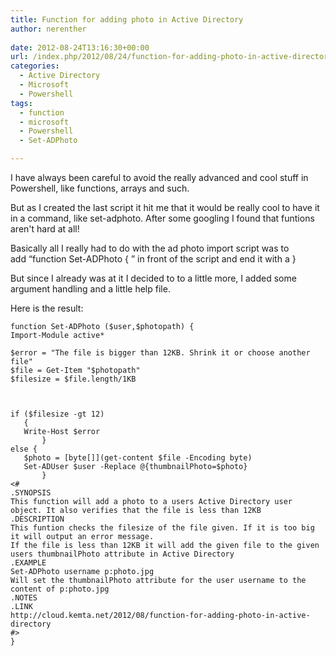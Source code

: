 ```yaml
---
title: Function for adding photo in Active Directory
author: nerenther
 
date: 2012-08-24T13:16:30+00:00
url: /index.php/2012/08/24/function-for-adding-photo-in-active-directory/
categories:
  - Active Directory
  - Microsoft
  - Powershell
tags:
  - function
  - microsoft
  - Powershell
  - Set-ADPhoto

---
```

I have always been careful to avoid the really advanced and cool stuff in Powershell, like functions, arrays and such.

But as I created the last script it hit me that it would be really cool to have it in a command, like set-adphoto. After some googling I found that funtions aren't hard at all!

Basically all I really had to do with the ad photo import script was to add &#8220;function Set-ADPhoto { &#8221; in front of the script and end it with a }

But since I already was at it I decided to to a little more, I added some argument handling and a little help file.

Here is the result:

 ```
 function Set-ADPhoto ($user,$photopath) {
Import-Module active*

$error = "The file is bigger than 12KB. Shrink it or choose another file"
$file = Get-Item "$photopath"
$filesize = $file.length/1KB



if ($filesize -gt 12)
    {
    Write-Host $error
        }
else {
    $photo = [byte[]](get-content $file -Encoding byte)
    Set-ADUser $user -Replace @{thumbnailPhoto=$photo}
        }
<#
.SYNOPSIS
This function will add a photo to a users Active Directory user object. It also verifies that the file is less than 12KB
.DESCRIPTION
This funtion checks the filesize of the file given. If it is too big it will output an error message.
If the file is less than 12KB it will add the given file to the given users thumbnailPhoto attribute in Active Directory
.EXAMPLE
Set-ADPhoto username p:photo.jpg
Will set the thumbnailPhoto attribute for the user username to the content of p:photo.jpg
.NOTES
.LINK
http://cloud.kemta.net/2012/08/function-for-adding-photo-in-active-directory
#>
}
 ```

&nbsp;